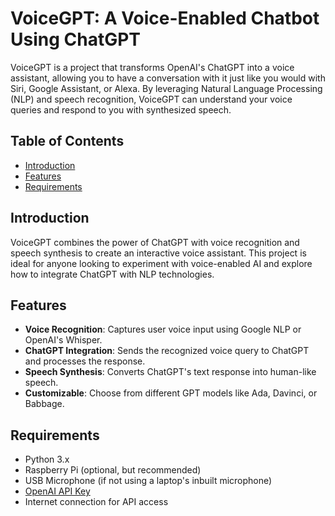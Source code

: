# VoiceGPT: A Voice-Enabled Chatbot Using ChatGPT

VoiceGPT is a project that transforms OpenAI's ChatGPT into a voice assistant, allowing you to have a conversation with it just like you would with Siri, Google Assistant, or Alexa. By leveraging Natural Language Processing (NLP) and speech recognition, VoiceGPT can understand your voice queries and respond to you with synthesized speech.

## Table of Contents
- [Introduction](#introduction)
- [Features](#features)
- [Requirements](#requirements)
  
## Introduction

VoiceGPT combines the power of ChatGPT with voice recognition and speech synthesis to create an interactive voice assistant. This project is ideal for anyone looking to experiment with voice-enabled AI and explore how to integrate ChatGPT with NLP technologies.

## Features

- **Voice Recognition**: Captures user voice input using Google NLP or OpenAI's Whisper.
- **ChatGPT Integration**: Sends the recognized voice query to ChatGPT and processes the response.
- **Speech Synthesis**: Converts ChatGPT's text response into human-like speech.
- **Customizable**: Choose from different GPT models like Ada, Davinci, or Babbage.

## Requirements

- Python 3.x
- Raspberry Pi (optional, but recommended)
- USB Microphone (if not using a laptop's inbuilt microphone)
- [OpenAI API Key](https://platform.openai.com/signup)
- Internet connection for API access

